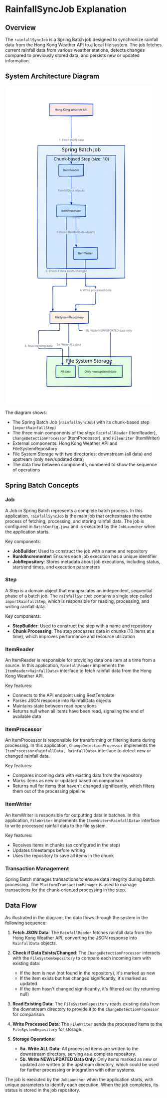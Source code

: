 # RainfallSyncJob Explanation

## Overview
The `rainfallSyncJob` is a Spring Batch job designed to synchronize rainfall data from the Hong Kong Weather API to a local file system. The job fetches current rainfall data from various weather stations, detects changes compared to previously stored data, and persists new or updated information.

## System Architecture Diagram

![RainfallSyncJob Architecture](diagram.svg)

The diagram shows:
- The Spring Batch Job (`rainfallSyncJob`) with its chunk-based step (`importRainfallStep`)
- The three main components of the step: `RainfallReader` (ItemReader), `ChangeDetectionProcessor` (ItemProcessor), and `FileWriter` (ItemWriter)
- External components: Hong Kong Weather API and FileSystemRepository
- File System Storage with two directories: downstream (all data) and upstream (only new/updated data)
- The data flow between components, numbered to show the sequence of operations

## Spring Batch Concepts

### Job
A Job in Spring Batch represents a complete batch process. In this application, `rainfallSyncJob` is the main job that orchestrates the entire process of fetching, processing, and storing rainfall data. The job is configured in `BatchConfig.java` and is executed by the `JobLauncher` when the application starts.

Key components:
- **JobBuilder**: Used to construct the job with a name and repository
- **RunIdIncrementer**: Ensures each job execution has a unique identifier
- **JobRepository**: Stores metadata about job executions, including status, start/end times, and execution parameters

### Step
A Step is a domain object that encapsulates an independent, sequential phase of a batch job. The `rainfallSyncJob` contains a single step called `importRainfallStep`, which is responsible for reading, processing, and writing rainfall data.

Key components:
- **StepBuilder**: Used to construct the step with a name and repository
- **Chunk Processing**: The step processes data in chunks (10 items at a time), which improves performance and resource utilization

### ItemReader
An ItemReader is responsible for providing data one item at a time from a source. In this application, `RainfallReader` implements the `ItemReader<RainfallData>` interface to fetch rainfall data from the Hong Kong Weather API.

Key features:
- Connects to the API endpoint using RestTemplate
- Parses JSON response into RainfallData objects
- Maintains state between read operations
- Returns null when all items have been read, signaling the end of available data

### ItemProcessor
An ItemProcessor is responsible for transforming or filtering items during processing. In this application, `ChangeDetectionProcessor` implements the `ItemProcessor<RainfallData, RainfallData>` interface to detect new or changed rainfall data.

Key features:
- Compares incoming data with existing data from the repository
- Marks items as new or updated based on comparison
- Returns null for items that haven't changed significantly, which filters them out of the processing pipeline

### ItemWriter
An ItemWriter is responsible for outputting data in batches. In this application, `FileWriter` implements the `ItemWriter<RainfallData>` interface to write processed rainfall data to the file system.

Key features:
- Receives items in chunks (as configured in the step)
- Updates timestamps before writing
- Uses the repository to save all items in the chunk

### Transaction Management
Spring Batch manages transactions to ensure data integrity during batch processing. The `PlatformTransactionManager` is used to manage transactions for the chunk-oriented processing in the step.

## Data Flow

As illustrated in the diagram, the data flows through the system in the following sequence:

1. **Fetch JSON Data**: The `RainfallReader` fetches rainfall data from the Hong Kong Weather API, converting the JSON response into `RainfallData` objects.

2. **Check if Data Exists/Changed**: The `ChangeDetectionProcessor` interacts with the `FileSystemRepository` to compare each incoming item with existing data:
   - If the item is new (not found in the repository), it's marked as new
   - If the item exists but has changed significantly, it's marked as updated
   - If the item hasn't changed significantly, it's filtered out (by returning null)

3. **Read Existing Data**: The `FileSystemRepository` reads existing data from the downstream directory to provide it to the `ChangeDetectionProcessor` for comparison.

4. **Write Processed Data**: The `FileWriter` sends the processed items to the `FileSystemRepository` for storage.

5. **Storage Operations**:
   - **5a. Write ALL Data**: All processed items are written to the downstream directory, serving as a complete repository.
   - **5b. Write NEW/UPDATED Data Only**: Only items marked as new or updated are written to the upstream directory, which could be used for further processing or integration with other systems.

The job is executed by the `JobLauncher` when the application starts, with unique parameters to identify each execution. When the job completes, its status is stored in the job repository.
